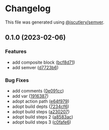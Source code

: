 # Changelog

This file was generated using [@jscutlery/semver](https://github.com/jscutlery/semver).

## 0.1.0 (2023-02-06)


### Features

* add composite block ([bcf8d71](https://github.com/push-based/user-flow-gh-action/commit/bcf8d7112d1a1613f974f38150cc152e2b40871b))
* add semver ([d7723b6](https://github.com/push-based/user-flow-gh-action/commit/d7723b6a20e3270334c0ce0d128dcc38d8be3ccb))


### Bug Fixes

* add comments ([0e091cc](https://github.com/push-based/user-flow-gh-action/commit/0e091ccf76208eeaf92b904ec084a3366d1c0649))
* add var ([1916387](https://github.com/push-based/user-flow-gh-action/commit/19163878eb8b6b770c35abdeae3cc0c8f072a7c3))
* adopt action path ([e64f979](https://github.com/push-based/user-flow-gh-action/commit/e64f9795c9e98f86c7be2aa1da1e94cab7ebc251))
* adopt build depts ([7234cf6](https://github.com/push-based/user-flow-gh-action/commit/7234cf63f39c6d000962eef24d8a260d23ae0a40))
* adopt build steps ([a230207](https://github.com/push-based/user-flow-gh-action/commit/a23020740cce427052de4ff29aa56c3d4e740caf))
* adopt build steps 2 ([a8583ac](https://github.com/push-based/user-flow-gh-action/commit/a8583accf409fc269d784c164888155f92b15402))
* adopt build steps 3 ([c0fafe6](https://github.com/push-based/user-flow-gh-action/commit/c0fafe6b32621a69d0e3a450b9fc50d71b6e4313))
